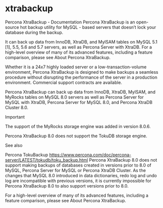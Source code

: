 # xtrabackup

Percona XtraBackup - Documentation
Percona XtraBackup is an open-source hot backup utility for MySQL - based servers that doesn’t lock your database during the backup.

It can back up data from InnoDB, XtraDB, and MyISAM tables on MySQL 5.1 [1], 5.5, 5.6 and 5.7 servers, as well as Percona Server with XtraDB. For a high-level overview of many of its advanced features, including a feature comparison, please see About Percona XtraBackup.

Whether it is a 24x7 highly loaded server or a low-transaction-volume environment, Percona XtraBackup is designed to make backups a seamless procedure without disrupting the performance of the server in a production environment. Commercial support contracts are available.


Percona XtraBackup can back up data from InnoDB, XtraDB, MyISAM, and MyRocks tables on MySQL 8.0 servers as well as Percona Server for MySQL with XtraDB, Percona Server for MySQL 8.0, and Percona XtraDB Cluster 8.0.

Important

The support of the MyRocks storage engine was added in version 8.0.6.

Percona XtraBackup 8.0 does not support the TokuDB storage engine.

See also

Percona TokuBackup
https://www.percona.com/doc/percona-server/LATEST/tokudb/toku_backup.html
Percona XtraBackup 8.0 does not support making backups of databases created in versions prior to 8.0 of MySQL, Percona Server for MySQL or Percona XtraDB Cluster. As the changes that MySQL 8.0 introduced in data dictionaries, redo log and undo log are incompatible with previous versions, it is currently impossible for Percona XtraBackup 8.0 to also support versions prior to 8.0.

For a high-level overview of many of its advanced features, including a feature comparison, please see About Percona XtraBackup.
